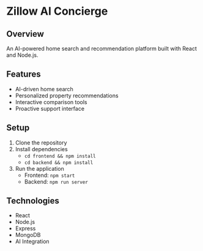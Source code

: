 # Zillow AI Concierge

## Overview
An AI-powered home search and recommendation platform built with React and Node.js.

## Features
- AI-driven home search
- Personalized property recommendations
- Interactive comparison tools
- Proactive support interface

## Setup
1. Clone the repository
2. Install dependencies
   - `cd frontend && npm install`
   - `cd backend && npm install`
3. Run the application
   - Frontend: `npm start`
   - Backend: `npm run server`

## Technologies
- React
- Node.js
- Express
- MongoDB
- AI Integration 